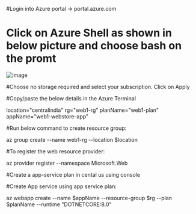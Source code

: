 #Login into Azure portal -> portal.azure.com
# Click on Azure Shell as shown in below picture and choose bash on the promt
![image](https://github.com/user-attachments/assets/12c14a7c-7b36-4bf8-9f29-592f446354ac)

#Choose no storage required and select your subscription. Click on Apply

#Copy/paste the below details in the Azure Terminal

  location="centralindia" 
  rg="web1-rg"
  planName="web1-plan"
  appName="web1-webstore-app"

#Run below command to create resource group:

  az group create --name web1-rg --location $location

#To register the web resource provider:

  az provider register --namespace Microsoft.Web

#Create a app-service plan in cental us using console

#Create App service using app service plan:

  az webapp create --name $appName --resource-group $rg --plan $planName --runtime "DOTNETCORE:8.0"


